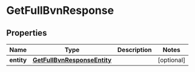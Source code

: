 

# GetFullBvnResponse


## Properties

| Name | Type | Description | Notes |
|------------ | ------------- | ------------- | -------------|
|**entity** | [**GetFullBvnResponseEntity**](GetFullBvnResponseEntity.md) |  |  [optional] |




